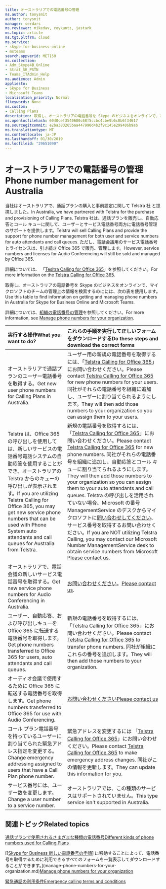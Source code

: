 ```yaml
---
title: オーストラリアでの電話番号の管理
ms.author: tonysmit
author: tonysmit
manager: serdars
ms.reviewer: mikedav, roykuntz, jastark
ms.topic: article
ms.tgt.pltfrm: cloud
ms.service:
- skype-for-business-online
- msteams
search.appverid: MET150
ms.collection:
- Adm_Skype4B_Online
- Strat_SB_PSTN
- Teams_ITAdmin_Help
ms.audience: Admin
appliesto:
- Skype for Business
- Microsoft Teams
localization_priority: Normal
f1keywords: None
ms.custom:
- Calling Plans
description: 取得し、オーストラリアの電話番号を Skype のビジネスをオンラインで、マイクロソフトのチームの管理上の情報を検索するのにには、次の表を使用します。
ms.openlocfilehash: 6040cef3540680c68f5ccbc4cbe9b6c0b6f34617
ms.sourcegitcommit: e2ba383205baa447990d4b2f9c145e299406b9ab
ms.translationtype: MT
ms.contentlocale: ja-JP
ms.lasthandoff: 01/30/2019
ms.locfileid: "29651090"
---
```

# <a name="phone-number-management-for-australia"></a><span data-ttu-id="4b3c6-103">オーストラリアでの電話番号の管理</span><span class="sxs-lookup"><span data-stu-id="4b3c6-103">Phone number management for Australia</span></span>
<span data-ttu-id="4b3c6-104">当社はオーストラリアで、通話プランの購入と事前設定に関して Telstra 社 と提携しました。</span><span class="sxs-lookup"><span data-stu-id="4b3c6-104">In Australia, we have partnered with Telstra for the purchase and provisioning of Calling Plans.</span></span> <span data-ttu-id="4b3c6-105">Telstra 社は、通話プランを販売し、自動応答とコール キューに関して、ユーザーとサービス電話番号両方に電話番号管理のサポートを提供します。</span><span class="sxs-lookup"><span data-stu-id="4b3c6-105">Telstra will sell Calling Plans and provide the support for phone number management for both user and service numbers for auto attendants and call queues.</span></span> <span data-ttu-id="4b3c6-106">ただし、電話会議用のサービス電話番号とライセンスは、引き続き Office 365 で販売、管理します。</span><span class="sxs-lookup"><span data-stu-id="4b3c6-106">However, service numbers and licenses for Audio Conferencing will still be sold and managed by Office 365.</span></span>

<span data-ttu-id="4b3c6-107">詳細については、 「[Tesltra Calling for Office 365](https://aka.ms/TelstraVoicePlan)」を参照してください。</span><span class="sxs-lookup"><span data-stu-id="4b3c6-107">For more information on the [Telstra Calling for Office 365](https://aka.ms/TelstraVoicePlan).</span></span>

<span data-ttu-id="4b3c6-108">取得し、オーストラリアの電話番号を Skype のビジネスをオンラインで、マイクロソフトのチームの管理上の情報を検索するのにには、次の表を使用します。</span><span class="sxs-lookup"><span data-stu-id="4b3c6-108">Use this table to find information on getting and managing phone numbers in Australia for Skype for Business Online and Microsoft Teams.</span></span>

<span data-ttu-id="4b3c6-109">詳細については、[組織の電話番号の管理](manage-phone-numbers-for-your-organization.md)を参照してください。</span><span class="sxs-lookup"><span data-stu-id="4b3c6-109">For more information, see  [Manage phone numbers for your organization](manage-phone-numbers-for-your-organization.md).</span></span>
  
|<span data-ttu-id="4b3c6-110">**実行する操作**</span><span class="sxs-lookup"><span data-stu-id="4b3c6-110">**What you want to do?**</span></span>|<span data-ttu-id="4b3c6-111">**これらの手順を実行して正しいフォームをダウンロードする**</span><span class="sxs-lookup"><span data-stu-id="4b3c6-111">**Do these steps and download the correct forms**</span></span>|
|:-----|:-----|
|<span data-ttu-id="4b3c6-112">オーストラリアで通話プランのユーザー電話番号を取得する。</span><span class="sxs-lookup"><span data-stu-id="4b3c6-112">Get new user phone numbers for Calling Plans in Australia.</span></span>   <br/> |<span data-ttu-id="4b3c6-113">ユーザー用の新規の電話番号を取得するには、「[Telstra Calling for Office 365](https://aka.ms/TelstraVoicePlan)」にお問い合わせください。</span><span class="sxs-lookup"><span data-stu-id="4b3c6-113">Please contact [Telstra Calling for Office 365](https://aka.ms/TelstraVoicePlan) for new phone numbers for your users.</span></span> <span data-ttu-id="4b3c6-114">同社がそれらの電話番号を組織に追加し、ユーザーに割り当てられるようにします。</span><span class="sxs-lookup"><span data-stu-id="4b3c6-114">They will then add those numbers to your organization so you can assign them to your users.</span></span> <br/>
|<span data-ttu-id="4b3c6-115">Telstra は、Office 365 の呼び出しを使用しては、新しいサービスの電話番号電話システムの自動応答を使用することができ、オーストラリアの Telstra からのキューの呼び出しが表示されます。</span><span class="sxs-lookup"><span data-stu-id="4b3c6-115">If you are utilizing Telstra Calling for Office 365, you may get new service phone numbers that can be used with Phone System auto attendants and call queues for Australia from Telstra.</span></span> <br/> |<span data-ttu-id="4b3c6-116">新規の電話番号を取得するには、「[Telstra Calling for Office 365](https://aka.ms/TelstraVoicePlan)」にお問い合わせください。</span><span class="sxs-lookup"><span data-stu-id="4b3c6-116">Please contact [Telstra Calling for Office 365](https://aka.ms/TelstraVoicePlan) for new phone numbers.</span></span> <span data-ttu-id="4b3c6-117">同社がそれらの電話番号を組織に追加し、自動応答とコール キューに割り当てられるようにします。</span><span class="sxs-lookup"><span data-stu-id="4b3c6-117">They will then add those numbers to your organization so you can assign them to your auto attendants and call queues.</span></span> <span data-ttu-id="4b3c6-118">Telstra の呼び出しを活用されていない場合、Microsoft の番号 ManagementService のデスクからマイクロソフトに[問い合わせしてください](mailto:ptnapac@microsoft.com)、サービス番号を取得するお問い合わせください。</span><span class="sxs-lookup"><span data-stu-id="4b3c6-118">If you are NOT utilizing Telstra Calling, you may contact our Microsoft Number ManagementService desk to obtain service numbers from Microsoft [Please contact us](mailto:ptnapac@microsoft.com).</span></span> <br/>|
|<span data-ttu-id="4b3c6-119">オーストラリアで、電話会議の新しいサービス電話番号を取得する。</span><span class="sxs-lookup"><span data-stu-id="4b3c6-119">Get new service phone numbers for Audio Conferencing in Australia.</span></span>   <br/> |<span data-ttu-id="4b3c6-120">[お問い合わせください](mailto:ptnapac@microsoft.com)。</span><span class="sxs-lookup"><span data-stu-id="4b3c6-120">[Please contact us](mailto:ptnapac@microsoft.com).</span></span>|
|<span data-ttu-id="4b3c6-121">ユーザー、自動応答、および呼び出しキューを Office 365 に転送する電話番号を取得します。</span><span class="sxs-lookup"><span data-stu-id="4b3c6-121">Get phone numbers transferred to Office 365 for users, auto attendants and call queues.</span></span>  <br/> |<span data-ttu-id="4b3c6-122">新規の電話番号を取得するには、「[Telstra Calling for Office 365](https://aka.ms/TelstraVoicePlan)」にお問い合わせください。</span><span class="sxs-lookup"><span data-stu-id="4b3c6-122">Please contact [Telstra Calling for Office 365](https://aka.ms/TelstraVoicePlan) to transfer phone numbers.</span></span> <span data-ttu-id="4b3c6-123">同社が組織にこれらの番号を追加します。</span><span class="sxs-lookup"><span data-stu-id="4b3c6-123">They will then add those numbers to your organization.</span></span>  <br/> |
|<span data-ttu-id="4b3c6-124">オーディオ会議で使用するために Office 365 に転送する電話番号を取得します。</span><span class="sxs-lookup"><span data-stu-id="4b3c6-124">Get phone numbers transferred to Office 365 for use with Audio Conferencing.</span></span>  |[<span data-ttu-id="4b3c6-125">お問い合わせください</span><span class="sxs-lookup"><span data-stu-id="4b3c6-125">Please contact us</span></span>](mailto:ptnapac@microsoft.com) |
|<span data-ttu-id="4b3c6-126">コール プラン電話番号を持っているユーザーに割り当てられた緊急アドレス指定を変更する。</span><span class="sxs-lookup"><span data-stu-id="4b3c6-126">Change emergency addressing assigned to users that have a Call Plan phone number.</span></span> |<span data-ttu-id="4b3c6-127">緊急アドレスを変更するには 「[Telstra Calling for Office 365](https://aka.ms/TelstraVoicePlan)」にお問い合わせください。</span><span class="sxs-lookup"><span data-stu-id="4b3c6-127">Please contact [Telstra Calling for Office 365](https://aka.ms/TelstraVoicePlan) to make emergency address changes.</span></span> <span data-ttu-id="4b3c6-128">同社がこの情報を更新します。</span><span class="sxs-lookup"><span data-stu-id="4b3c6-128">They can update this information for you.</span></span>|
|<span data-ttu-id="4b3c6-129">サービス番号には、ユーザー数を変更します。</span><span class="sxs-lookup"><span data-stu-id="4b3c6-129">Change a user number to a service number.</span></span> |<span data-ttu-id="4b3c6-130">オーストラリアでは、この種類のサービスはサポートされていません。</span><span class="sxs-lookup"><span data-stu-id="4b3c6-130">This type service isn't supported in Australia.</span></span>

## <a name="related-topics"></a><span data-ttu-id="4b3c6-131">関連トピック</span><span class="sxs-lookup"><span data-stu-id="4b3c6-131">Related topics</span></span>

[<span data-ttu-id="4b3c6-132">通話プランで使用されるさまざまな種類の電話番号</span><span class="sxs-lookup"><span data-stu-id="4b3c6-132">Different kinds of phone numbers used for Calling Plans</span></span>](../different-kinds-of-phone-numbers-used-for-calling-plans.md)

<span data-ttu-id="4b3c6-133">[[[Skype for Business 新しい電話番号の申請](manage-phone-numbers-for-your-organization.md)] に移動することによって、電話番号を取得するために利用できるすべてのフォームを一覧表示してダウンロードすることができます。](manage-phone-numbers-for-your-organization.md)</span><span class="sxs-lookup"><span data-stu-id="4b3c6-133">[Manage phone numbers for your organization](manage-phone-numbers-for-your-organization.md)</span></span>

[<span data-ttu-id="4b3c6-134">緊急通話の利用条件</span><span class="sxs-lookup"><span data-stu-id="4b3c6-134">Emergency calling terms and conditions</span></span>](../emergency-calling-terms-and-conditions.md)
